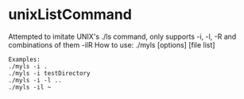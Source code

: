 # unixListCommand

Attempted to imitate UNIX's ./ls command, only supports -i, -l, -R and combinations of them -ilR
    How to use:
    ./myls [options] [file list]
    
    Examples:
    ./myls -i .
    ./myls -i testDirectory
    ./myls -i -l ..
    ./myls -il ~
